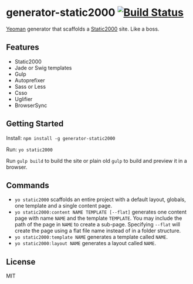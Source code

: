 # generator-static2000 [![Build Status](https://secure.travis-ci.org/judas-christ/generator-static2000.png?branch=master)](https://travis-ci.org/judas-christ/generator-static2000)

[Yeoman](http://yeoman.io) generator that scaffolds a [Static2000](https://github.com/judas-christ/static2000) site. Like a boss.

## Features

* Static2000
* Jade or Swig templates
* Gulp
* Autoprefixer
* Sass or Less
* Csso
* Uglifier
* BrowserSync

## Getting Started

Install: `npm install -g generator-static2000`

Run: `yo static2000`

Run `gulp build` to build the site or plain old `gulp` to build and preview it in a browser.

## Commands

* `yo static2000` scaffolds an entire project with a default layout, globals, one template and a single content page.
* `yo static2000:content NAME TEMPLATE [--flat]` generates one content page with name `NAME` and the template `TEMPLATE`. You may include the path of the page in `NAME` to create a sub-page. Specifying `--flat` will create the page using a flat file name instead of in a folder structure.
* `yo static2000:template NAME` generates a template called `NAME`.
* `yo static2000:layout NAME` generates a layout called `NAME`.

## License

MIT
